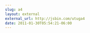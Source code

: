 ```yaml
---
slug: a4
layout: external
external_url: http://jsbin.com/utuga4
date: 2011-01-30T05:54:21-06:00
---
```


